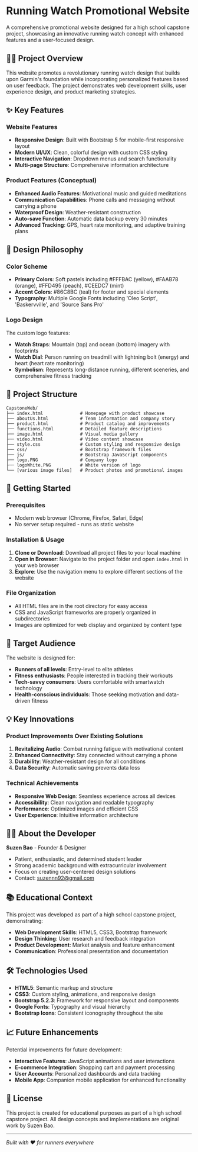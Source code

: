 # Running Watch Promotional Website

A comprehensive promotional website designed for a high school capstone project, showcasing an innovative running watch concept with enhanced features and a user-focused design.

## 🏃‍♀️ Project Overview

This website promotes a revolutionary running watch design that builds upon Garmin's foundation while incorporating personalized features based on user feedback. The project demonstrates web development skills, user experience design, and product marketing strategies.

## ✨ Key Features

### Website Features

- **Responsive Design**: Built with Bootstrap 5 for mobile-first responsive layout
- **Modern UI/UX**: Clean, colorful design with custom CSS styling
- **Interactive Navigation**: Dropdown menus and search functionality
- **Multi-page Structure**: Comprehensive information architecture

### Product Features (Conceptual)

- **Enhanced Audio Features**: Motivational music and guided meditations
- **Communication Capabilities**: Phone calls and messaging without carrying a phone
- **Waterproof Design**: Weather-resistant construction
- **Auto-save Function**: Automatic data backup every 30 minutes
- **Advanced Tracking**: GPS, heart rate monitoring, and adaptive training plans

## 🎨 Design Philosophy

### Color Scheme

- **Primary Colors**: Soft pastels including #FFFBAC (yellow), #FAAB78 (orange), #FFD495 (peach), #CEEDC7 (mint)
- **Accent Colors**: #86C8BC (teal) for footer and special elements
- **Typography**: Multiple Google Fonts including 'Oleo Script', 'Baskervville', and 'Source Sans Pro'

### Logo Design

The custom logo features:

- **Watch Straps**: Mountain (top) and ocean (bottom) imagery with footprints
- **Watch Dial**: Person running on treadmill with lightning bolt (energy) and heart (heart rate monitoring)
- **Symbolism**: Represents long-distance running, different sceneries, and comprehensive fitness tracking

## 📁 Project Structure

```
CapstoneWeb/
├── index.html              # Homepage with product showcase
├── aboutUs.html            # Team information and company story
├── product.html            # Product catalog and improvements
├── functions.html          # Detailed feature descriptions
├── image.html              # Visual media gallery
├── video.html              # Video content showcase
├── style.css               # Custom styling and responsive design
├── css/                    # Bootstrap framework files
├── js/                     # Bootstrap JavaScript components
├── logo.PNG                # Company logo
├── logoWhite.PNG           # White version of logo
└── [various image files]   # Product photos and promotional images
```

## 🚀 Getting Started

### Prerequisites

- Modern web browser (Chrome, Firefox, Safari, Edge)
- No server setup required - runs as static website

### Installation & Usage

1. **Clone or Download**: Download all project files to your local machine
2. **Open in Browser**: Navigate to the project folder and open `index.html` in your web browser
3. **Explore**: Use the navigation menu to explore different sections of the website

### File Organization

- All HTML files are in the root directory for easy access
- CSS and JavaScript frameworks are properly organized in subdirectories
- Images are optimized for web display and organized by content type

## 🎯 Target Audience

The website is designed for:

- **Runners of all levels**: Entry-level to elite athletes
- **Fitness enthusiasts**: People interested in tracking their workouts
- **Tech-savvy consumers**: Users comfortable with smartwatch technology
- **Health-conscious individuals**: Those seeking motivation and data-driven fitness

## 💡 Key Innovations

### Product Improvements Over Existing Solutions

1. **Revitalizing Audio**: Combat running fatigue with motivational content
2. **Enhanced Connectivity**: Stay connected without carrying a phone
3. **Durability**: Weather-resistant design for all conditions
4. **Data Security**: Automatic saving prevents data loss

### Technical Achievements

- **Responsive Web Design**: Seamless experience across all devices
- **Accessibility**: Clean navigation and readable typography
- **Performance**: Optimized images and efficient CSS
- **User Experience**: Intuitive information architecture

## 👩‍💻 About the Developer

**Suzen Bao** - Founder & Designer

- Patient, enthusiastic, and determined student leader
- Strong academic background with extracurricular involvement
- Focus on creating user-centered design solutions
- Contact: suzennn92@gmail.com

## 📚 Educational Context

This project was developed as part of a high school capstone project, demonstrating:

- **Web Development Skills**: HTML5, CSS3, Bootstrap framework
- **Design Thinking**: User research and feedback integration
- **Product Development**: Market analysis and feature enhancement
- **Communication**: Professional presentation and documentation

## 🛠️ Technologies Used

- **HTML5**: Semantic markup and structure
- **CSS3**: Custom styling, animations, and responsive design
- **Bootstrap 5.2.3**: Framework for responsive layout and components
- **Google Fonts**: Typography and visual hierarchy
- **Bootstrap Icons**: Consistent iconography throughout the site

## 📈 Future Enhancements

Potential improvements for future development:

- **Interactive Features**: JavaScript animations and user interactions
- **E-commerce Integration**: Shopping cart and payment processing
- **User Accounts**: Personalized dashboards and data tracking
- **Mobile App**: Companion mobile application for enhanced functionality

## 📄 License

This project is created for educational purposes as part of a high school capstone project. All design concepts and implementations are original work by Suzen Bao.

---

_Built with ❤️ for runners everywhere_
